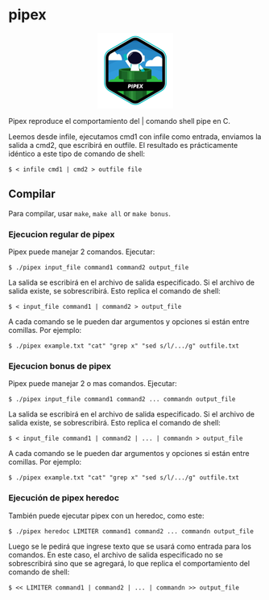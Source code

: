 # pipex

<p align="center">
  <img src="https://github.com/mcombeau/mcombeau/blob/main/42_badges/pipexe.png" alt="Pipex 42 project badge"/>
</p>

Pipex reproduce el comportamiento del | comando shell pipe en C.

Leemos desde infile, ejecutamos cmd1 con infile como entrada, enviamos la salida a cmd2, que escribirá en outfile. El resultado es prácticamente idéntico a este tipo de comando de shell:
```
$ < infile cmd1 | cmd2 > outfile file
```

## Compilar
Para compilar, usar ```make```, ```make all``` or ```make bonus```.

### Ejecucion regular de pipex
Pipex puede manejar 2 comandos. Ejecutar:

```
$ ./pipex input_file command1 command2 output_file
```
La salida se escribirá en el archivo de salida especificado. Si el archivo de salida existe, se sobrescribirá. Esto replica el comando de shell:
```
$ < input_file command1 | command2 > output_file
```

A cada comando se le pueden dar argumentos y opciones si están entre comillas. Por ejemplo:
```
$ ./pipex example.txt "cat" "grep x" "sed s/l/.../g" outfile.txt
```

### Ejecucion bonus de pipex
Pipex puede manejar 2 o mas comandos. Ejecutar:

```
$ ./pipex input_file command1 command2 ... commandn output_file
```
La salida se escribirá en el archivo de salida especificado. Si el archivo de salida existe, se sobrescribirá. Esto replica el comando de shell:
```
$ < input_file command1 | command2 | ... | commandn > output_file
```

A cada comando se le pueden dar argumentos y opciones si están entre comillas. Por ejemplo:
```
$ ./pipex example.txt "cat" "grep x" "sed s/l/.../g" outfile.txt
```

### Ejecución de pipex heredoc
También puede ejecutar pipex con un heredoc, como este:
```
$ ./pipex heredoc LIMITER command1 command2 ... commandn output_file
```
Luego se le pedirá que ingrese texto que se usará como entrada para los comandos. En este caso, el archivo de salida especificado no se sobrescribirá sino que se agregará, lo que replica el comportamiento del comando de shell:
```
$ << LIMITER command1 | command2 | ... | commandn >> output_file
```
